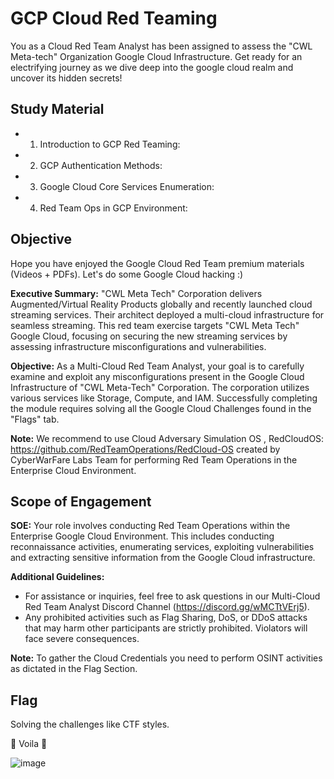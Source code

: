 # GCP Cloud Red Teaming
You as a Cloud Red Team Analyst has been assigned to assess the "CWL Meta-tech" Organization Google Cloud Infrastructure. Get ready for an electrifying journey as we dive deep into the google cloud realm and uncover its hidden secrets!


## Study Material
+ 1. Introduction to GCP Red Teaming: 
+ 2. GCP Authentication Methods:
+ 3. Google Cloud Core Services Enumeration:
+ 4. Red Team Ops in GCP Environment:


## Objective
Hope you have enjoyed the Google Cloud Red Team premium materials (Videos + PDFs). Let's do some Google Cloud hacking :)

**Executive Summary:**
"CWL Meta Tech" Corporation delivers Augmented/Virtual Reality Products globally and recently launched cloud streaming services. Their architect deployed a multi-cloud infrastructure for seamless streaming. This red team exercise targets "CWL Meta Tech" Google Cloud, focusing on securing the new streaming services by assessing infrastructure misconfigurations and vulnerabilities.

**Objective:**
As a Multi-Cloud Red Team Analyst, your goal is to carefully examine and exploit any misconfigurations present in the Google Cloud Infrastructure of "CWL Meta-Tech" Corporation. The corporation utilizes various services like Storage, Compute, and IAM. Successfully completing the module requires solving all the Google Cloud Challenges found in the "Flags" tab.

**Note:**
We recommend to use Cloud Adversary Simulation OS , RedCloudOS: https://github.com/RedTeamOperations/RedCloud-OS created by CyberWarFare Labs Team for performing Red Team Operations in the Enterprise Cloud Environment.


## Scope of Engagement
**SOE:**
Your role involves conducting Red Team Operations within the Enterprise Google Cloud Environment. This includes conducting reconnaissance activities, enumerating services, exploiting vulnerabilities and extracting sensitive information from the Google Cloud infrastructure.

**Additional Guidelines:**
+ For assistance or inquiries, feel free to ask questions in our Multi-Cloud Red Team Analyst Discord Channel (https://discord.gg/wMCTtVErj5).
+ Any prohibited activities such as Flag Sharing, DoS, or DDoS attacks that may harm other participants are strictly prohibited. Violators will face severe consequences.

**Note:**
To gather the Cloud Credentials you need to perform OSINT activities as dictated in the Flag Section.


## Flag
Solving the challenges like CTF styles.

:confetti_ball: Voila :tada: 

![image](https://github.com/h4md153v63n/CloudSec/assets/5091265/4735e150-fb1c-4365-9be8-4de644f07235)

